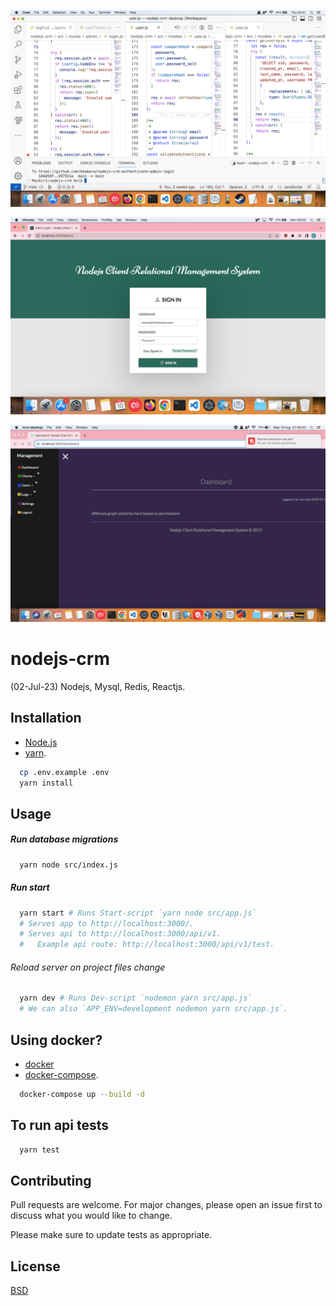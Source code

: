 ![nodejs-crm5.png](https://github.com/kkamara/useful/blob/main/nodejs-crm5.png?raw=true)

![nodejs-crm2.png](https://github.com/kkamara/useful/blob/main/nodejs-crm2.png?raw=true)

![nodejs-crm.png](https://github.com/kkamara/useful/blob/main/nodejs-crm.png?raw=true)

# nodejs-crm

(02-Jul-23) Nodejs, Mysql, Redis, Reactjs.

## Installation

* [Node.js](https://nodejs.org/en/)
* [yarn](https://yarnpkg.com/).

```bash
  cp .env.example .env
  yarn install
```

## Usage

##### Run database migrations

```bash
  yarn node src/index.js
```

##### Run start
```bash
  yarn start # Runs Start-script `yarn node src/app.js`
  # Serves app to http://localhost:3000/.
  # Serves api to http://localhost:3000/api/v1.
  #   Example api route: http://localhost:3000/api/v1/test.
```

###### Reload server on project files change

```bash
  yarn dev # Runs Dev-script `nodemon yarn src/app.js`
  # We can also `APP_ENV=development nodemon yarn src/app.js`.
```


## Using docker?

* [docker](https://docs.docker.com/engine/install/) 
* [docker-compose](https://docs.docker.com/compose/install/).

```bash
  docker-compose up --build -d
```

## To run api tests

```bash
  yarn test
```

## Contributing
Pull requests are welcome. For major changes, please open an issue first to discuss what you would like to change.

Please make sure to update tests as appropriate.

## License
[BSD](https://opensource.org/licenses/BSD-3-Clause)
